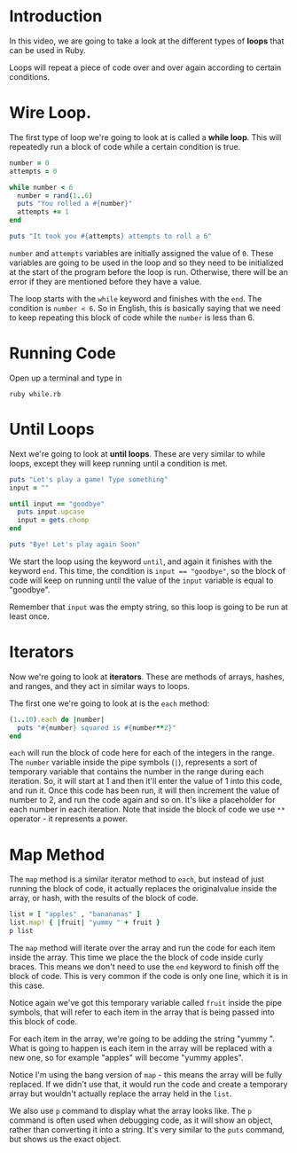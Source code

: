 # Introduction

In this video, we are going to take a look at the different types of **loops** that can be used in Ruby.

Loops will repeat a piece of code over and over again according to certain conditions.

# Wire Loop.

The first type of loop we're going to look at is called a **while loop**. This will repeatedly run a block of code while a certain condition is true.

```ruby
number = 0
attempts = 0

while number < 6
  number = rand(1..6)
  puts "You rolled a #{number}"
  attempts += 1
end

puts "It took you #{attempts} attempts to roll a 6"
```

`number` and `attempts` variables are initially assigned the value of `0`. These variables are going to be used in the loop and so they need to be initialized at the start of the program before the loop is run. Otherwise, there will be an error if they are mentioned before they have a value.

The loop starts with the `while` keyword and finishes with the `end`. The condition is `number < 6`. So in English, this is basically saying that we need to keep repeating this block of code while the `number` is less than 6.

# Running Code

Open up a terminal and type in

```
ruby while.rb
```

# Until Loops

Next we're going to look at **until loops**. These are very similar to while loops, except they will keep running until a condition is met.

```ruby
puts "Let's play a game! Type something"
input = ""

until input == "goodbye"
  puts input.upcase
  input = gets.chomp
end

puts "Bye! Let's play again Soon"
```

We start the loop using the keyword `until`, and again it finishes with the keyword `end`. This time, the condition is `input == "goodbye"`, so the block of code will keep on running until the value of the `input` variable is equal to "goodbye".

Remember that `input` was the empty string, so this loop is going to be run at least once.

# Iterators

Now we're going to look at **iterators**. These are methods of arrays, hashes, and ranges, and they act in similar ways to loops.

The first one we're going to look at is the `each` method:

```ruby
(1..10).each do |number|
  puts "#{number} squared is #{number**2}"
end
```

`each` will run the block of code here for each of the integers in the range. The `number` variable inside the pipe symbols (`|`), represents a sort of temporary variable that contains the number in the range during each iteration. So, it will start at 1 and then it'll enter the value of 1 into this code, and run it. Once this code has been run, it will then increment the value of number to 2, and run the code again and so on. It's like a placeholder for each number in each iteration. Note that inside the block of code we use `**` operator - it represents a power.

# Map Method

The `map` method is a similar iterator method to `each`, but instead of just running the block of code, it actually replaces the originalvalue inside the array, or hash, with the results of the block of code.

```ruby
list = [ "apples" , "banananas" ]
list.map! { |fruit| "yummy " + fruit }
p list
```

The `map` method will iterate over the array and run the code for each item inside the array. This time we place the the block of code inside curly braces. This means we don't need to use the `end` keyword to finish off the block of code. This is very common if the code is only one line, which it is in this case.

Notice again we've got this temporary variable called `fruit` inside the pipe symbols, that will refer to each item in the array that is being passed into this block of code.

For each item in the array, we're going to be adding the string "yummy ". What is going to happen is each item in the array will be replaced with a new one, so for example "apples" will become "yummy apples".

Notice I'm using the bang version of `map` - this means the array will be fully replaced. If we didn't use that, it would run the code and create a temporary array but wouldn't actually replace the array held in the `list`.

We also use `p` command to display what the array looks like. The `p` command is often used when debugging code, as it will show an object, rather than converting it into a string. It's very similar to the `puts` command, but shows us the exact object.